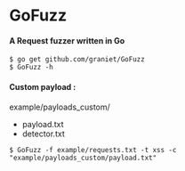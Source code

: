 # GoFuzz

#### A Request fuzzer written in Go 


```shell
$ go get github.com/graniet/GoFuzz
$ GoFuzz -h
```

#### Custom payload :

example/payloads_custom/
+ payload.txt
+ detector.txt


```shell
$ GoFuzz -f example/requests.txt -t xss -c "example/payloads_custom/payload.txt"
```
